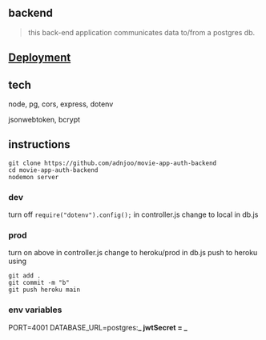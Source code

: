 ## backend

> this back-end application communicates data to/from a postgres db.

## [Deployment](https://polar-waters-71760.herokuapp.com/)

## tech

node, pg, cors, express, dotenv

jsonwebtoken, bcrypt

## instructions

```
git clone https://github.com/adnjoo/movie-app-auth-backend
cd movie-app-auth-backend
nodemon server
```

### dev

turn off `require("dotenv").config();` in controller.js
change to local in db.js

### prod

turn on above in controller.js
change to heroku/prod in db.js
push to heroku using

```
git add .
git commit -m "b"
git push heroku main
```

### env variables

PORT=4001
DATABASE_URL=postgres:**_
jwtSecret = _**
